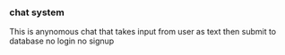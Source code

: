 ### chat system 

This is anynomous chat that takes input from user as text then submit to database 
no login no signup
